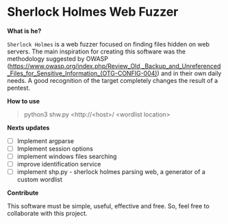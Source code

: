 # Sherlock Holmes Web Fuzzer


**What is he?**

`Sherlock Holmes` is a web fuzzer focused on finding files hidden on web servers. The main inspiration for creating this software was the methodology suggested by OWASP (https://www.owasp.org/index.php/Review_Old,_Backup_and_Unreferenced_Files_for_Sensitive_Information_(OTG-CONFIG-004)) and in their own daily needs. A good recognition of the target completely changes the result of a pentest.

**How to use**

> python3 shw.py <http://\<host\>/ \<wordlist location\>

**Nexts updates**
- [ ] Implement argparse
- [ ] Implement session options
- [ ] implement windows files searching
- [ ] improve identification service
- [ ] implement shp.py - sherlock holmes parsing web, a generator of a custom wordlist

**Contribute**

This software must be simple, useful, effective and free. So, feel free to collaborate with this project.
